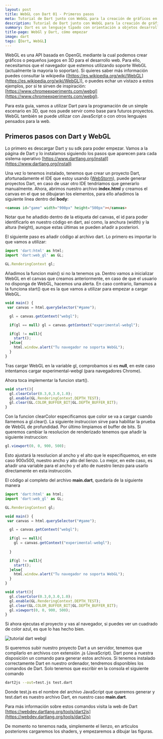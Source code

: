```yaml
---
layout: post
title: WebGL con Dart 01 - Primeros pasos
meta: Tutorial de Dart junto con WebGL para la creación de gráficos en 3D. Instalación de Dart con WebStorm
description: Tutorial de Dart junto con WebGL para la creación de gráficos en 3D. Instalación de Dart con WebStorm
summary: Dart es un lenguaje tipado con orientación a objetos desarrollado por Google. En este sencillo tutorial aprenderemos a usarlo junto con WebGL, una API creada para el desarrollo de gráficos en 3D que podremos visualizar en cualquier navegador que soporte WebGL. 
title-page: WebGl y Dart, cómo empezar
image: dart
tags: [Dart, WebGL]
---
```



WebGL es una API basada en OpenGL mediante la cual podemos crear gráficos o pequeños juegos en 3D para el desarrollo web. Para ello, necesitamos que el navegador que estemos utilizando
soporte WebGL (actualmente la mayoria lo soportan). Si quieres saber más información puedes consultar la wikipedia ([https://es.wikipedia.org/wiki/WebGL](https://es.wikipedia.org/wiki/WebGL)),
o puedes echar un vistazo a estos ejemplos, por si te sirven de inspiración: [https://www.chromeexperiments.com/webgl](https://www.chromeexperiments.com/webgl).

Para esta guia, vamos a utilizar Dart para la programación
de un simple escenario en 3D, que nos puede servir como base para futuros proyectos. WebGL también se puede utilizar con JavaScript o con otros lenguajes 
pensados para la web.

<h2>Primeros pasos con Dart y WebGL</h2>

Lo primero es descargar Dart y su sdk para poder empezar. Vamos a la página de Dart y lo instalamos siguiendo los pasos que aparecen para cada sistema operativo [https://www.dartlang.org/install](https://www.dartlang.org/install)

Una vez lo tenemos instalado, tenemos que crear un proyecto Dart, afortunadamente el IDE que estoy usando ([WebStorm](https://www.jetbrains.com/webstorm/])), puede generar proyectos
Dart, en caso de usar otro IDE tendríamos que generarlo manualmente.
Ahora, abrimos nuestro archivo <b>index.html</b> y creamos el canvas en el que se dibujaran los elementos, para ello añadimos la siguiente linea dentro del <b>body</b>:

```html
<canvas id="game" width="900px" height="500px"></canvas>
```

Notar que he añadido dentro de la etiqueta del canvas, el id para poder identificarlo en nuestro código en dart, así como, la anchura (width) y la altura (height), aunque estas últimas se pueden añadir a posteriori.

El siguiente paso es añadir código al archivo dart. Lo primero es importar lo que vamos a utilizar:

```JavaScript
import 'dart:html' as html;
import 'dart:web_gl' as GL;

GL.RenderingContext gl;
```
Añadimos la funcion main() si no la tenemos ya. Dentro vamos a inicializar WebGL en el canvas que creamos anteriormente, en caso de que el usuario no disponga de WebGL, hacemos una alerta.
En caso contrario, llamamos a la funciona start() que es la que vamos a utilizar para empezar a cargar WebGL.

```JavaScript
void main() {
 var canvas = html.querySelector("#game");

  gl = canvas.getContext("webgl");

  if(gl == null) gl = canvas.getContext("experimental-webgl");

  if(gl != null){
    start();
  }else{
    html.window.alert("Tu navegador no soporta WebGL");
  }
}
```
Tras cargar WebGL en la variable gl, comprobamos si es <b>null</b>, en este caso intentamos cargar experimental-webgl (para navegadores Chrome).

Ahora toca implementar la funcion start().

```JavaScript
void start(){
  gl.clearColor(0.3,0,3.0,1.0);
  gl.enable(GL.RenderingContext.DEPTH_TEST);
  gl.clear(GL.COLOR_BUFFER_BIT|GL.DEPTH_BUFFER_BIT);
}
```
Con la funcion clearColor especificamos que color se va a cargar cuando llamemos a gl.clear(). La siguiente instruccion sirve para habilitar la prueba de WebGL de profundidad.
Por último limpiamos el buffer de bits. Si queremos cambiar la resolucion de renderizado tenemos que añadir la siguiente instruccion:

```JavaScript
gl.viewport(0, 0, 900, 500);
```
Esto ajustará la resolucion al ancho y el alto que le especifiquemos, en este caso 900x500, nuestro ancho y alto del lienzo. Lo mejor, en este caso, es 
añadir una variable para el ancho y el alto de nuestro lienzo para usarlo directamente en esta instrucción.

El código al completo del archivo <b>main.dart</b>, quedaría de la siguiente manera

```JavaScript
import 'dart:html' as html;
import 'dart:web_gl' as GL;

GL.RenderingContext gl;

void main() {
 var canvas = html.querySelector("#game");

  gl = canvas.getContext("webgl");

  if(gl == null){
    gl = canvas.getContext("experimental-webgl");
    
  }

  if(gl != null){
    start();
  }else{
    html.window.alert("Tu navegador no soporta WebGL");
  }
}

void start(){
  gl.clearColor(0.3,0,3.0,1.0);
  gl.enable(GL.RenderingContext.DEPTH_TEST);
  gl.clear(GL.COLOR_BUFFER_BIT|GL.DEPTH_BUFFER_BIT);
  gl.viewport(0, 0, 900, 500);
}
```

Si ahora ejecutas el proyecto y vas al navegador, si puedes ver un cuadrado de color azul, es que lo has hecho bien. 

<img src="http://i.imgur.com/3NTS0gg.png" class="responsive-img" alt="tutorial dart webgl"> 

Si queremos subir nuestro proyecto Dart a un servidor, tenemos que compilarlo en archivos con extensión .js (JavaScript).
Dart pone a nuestra disposición un comando para generar estos archivos. Si tenemos instalado correctamente Dart en nuestro ordenador, tendremos disponibles los comandos
de Dart. Solo tenemos que escribir en la consola el siguiente comando

```bash
dart2js --out=test.js test.dart
```
Donde test.js es el nombre del archivo JavaScript que queremos generar y test.dart es nuestro archivo Dart, en nuestro caso <b>main.dart</b>.

Para más información sobre estos comandos visita la web de Dart [https://webdev.dartlang.org/tools/dart2js](https://webdev.dartlang.org/tools/dart2js)

De momento no tenemos nada, simplemente el lienzo, en articulos posteriores cargaremos los shaders, y empezaremos a dibujar las figuras. 

